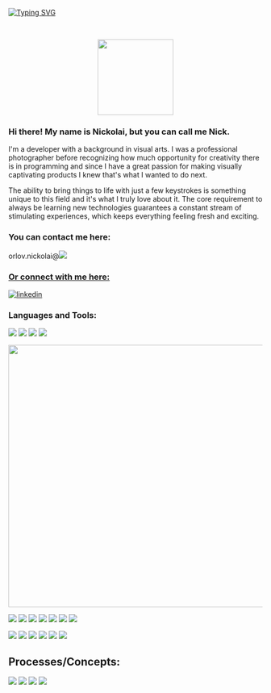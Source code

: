 <!--<img width="620" src="https://github-readme-stats.vercel.app/api?username=orlov-n&theme=tokyonight&show_icons=true"/> */-->

[![Typing SVG](https://readme-typing-svg.herokuapp.com/?lines=What+did+HTML+say+to+CSS?;I+like+your+style!+😎)](https://git.io/typing-svg)

<br/>
<p align="center">
  <img src="https://media.giphy.com/media/yo1whaKkz38ME/giphy.gif" width="150" height="150">
</p>




### Hi there! My name is Nickolai, but you can call me Nick.
I'm a developer with a background in visual arts. I was a professional photographer before recognizing how much opportunity for creativity there is in programming and since I have a great passion for making visually captivating products I knew that's what I wanted to do next. 



The ability to bring things to life with just a few keystrokes is something unique to this field and it's what I truly love about it.  The core requirement to always be learning new technologies guarantees a constant stream of stimulating experiences, which keeps everything feeling fresh and exciting.  


### You can contact me here: 
orlov.nickolai@<a href="https://mail.google.com/mail/?view=cm&fs=1&to=orlov.nickolai@gmail.com&su=Hi Nick!&body=I'm%20contacting%20you%20via%20GitHub%20about%20an%20exciting%20opportunity!%20:-)" target="_blank"><img src='https://img.shields.io/badge/Gmail-D14836?style=for-the-badge&logo=gmail&logoColor=white'/> 

<h3 align="left">Or connect with me here:</h3>
<p>
  <a href="https://www.linkedin.com/in/nickolaio/" target="_blank"><img alt="linkedin" src="https://img.shields.io/badge/-LinkedIn-black.svg?style=for-the-badge&logo=linkedin&colorB=1C5D99"/></a>
</p>



### Languages and Tools:



<p>
  <img src="https://img.shields.io/badge/JavaScript-F7DF1E?style=for-the-badge&logo=javascript&logoColor=black"/>
  <img src="https://img.shields.io/badge/TypeScript-3178C6?style=for-the-badge&logo=typescript&logoColor=white" />
  <img src="https://img.shields.io/badge/HTML5-E34F26?style=for-the-badge&logo=html5&logoColor=white" />
  <img src="https://img.shields.io/badge/CSS3-1572B6?style=for-the-badge&logo=css3&logoColor=white" />
</p>

<img width="520" src="https://github-readme-stats.vercel.app/api/top-langs?username=orlov-n&show_icons=true&locale=en&layout=compact&theme=noctis_minimus"/>



<p>
  <img src="https://img.shields.io/badge/React-20232A?style=for-the-badge&logo=react&logoColor=61DAFB"/>
  <img src="https://img.shields.io/badge/React Router-CA4245?style=for-the-badge&logo=reactrouter&logoColor=white"/>
  <img src="https://img.shields.io/badge/Node.js-339933?style=for-the-badge&logo=nodedotjs&logoColor=white"/>
  <img src="https://img.shields.io/badge/npm-CB3837?style=for-the-badge&logo=npm&logoColor=white"/>
  <img src="https://img.shields.io/badge/Cypress-17202C?style=for-the-badge&logo=cypress&logoColor=white"/>
  <img src="https://img.shields.io/badge/Mocha-8D6748?style=for-the-badge&logo=Mocha&logoColor=white"/>
  <img src="https://img.shields.io/badge/Chai-A30701?style=for-the-badge&logo=chai&logoColor=white"/>
</p>


<p>
  <img src="https://img.shields.io/badge/git-F05032.svg?style=for-the-badge&logo=git&logoColor=white"/>
  <img src="https://img.shields.io/badge/github-181717.svg?style=for-the-badge&logo=github&logoColor=white" />
  <img src="https://img.shields.io/badge/VS_Code-007ACC?style=for-the-badge&logo=visual%20studio%20code&logoColor=white"/>
  <img src="https://img.shields.io/badge/macOS-ECECEC?style=for-the-badge&logo=apple&logoColor=black"/>
  <img src="https://img.shields.io/badge/Postman-FF6C37?style=for-the-badge&logo=postman&logoColor=white"/>
  <img src="https://img.shields.io/badge/Slack-4A154B.svg?&style=for-the-badge&logo=slack&logoColor=white"/>
</p>

## Processes/Concepts:
<p>
  <img src="https://img.shields.io/badge/OOP%20-EDD016.svg?&style=for-the-badge&logo=OOP&logoColor=black"/>
  <img src="https://img.shields.io/badge/TDD%20-6EEE80.svg?&style=for-the-badge&logo=TDD&logoColor=black"/>
  <img src="https://img.shields.io/badge/AGILE%20-2A82E2.svg?&style=for-the-badge&logo=AGILE&logoColor=white"/>
  <img src="https://img.shields.io/badge/REST%20-AD51E0.svg?&style=for-the-badge&logo=AGILE&logoColor=white"/>
</p>




